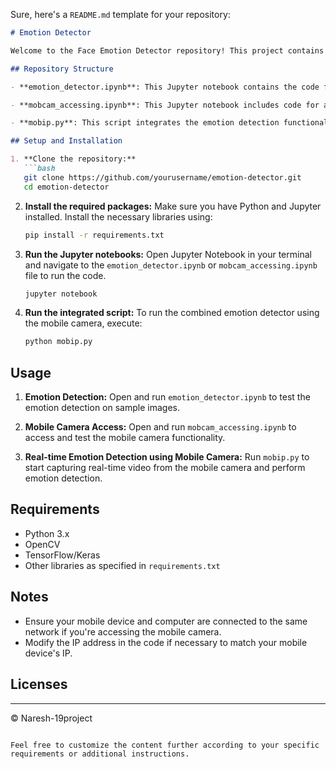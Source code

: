 Sure, here's a `README.md` template for your repository:

```markdown
# Emotion Detector

Welcome to the Face Emotion Detector repository! This project contains code for detecting emotions using a camera. The repository is structured with different scripts for emotion detection, accessing a mobile camera, and combining both functionalities.

## Repository Structure

- **emotion_detector.ipynb**: This Jupyter notebook contains the code for detecting emotions. It uses pre-trained models to identify and classify emotions from facial expressions in images.

- **mobcam_accessing.ipynb**: This Jupyter notebook includes code for accessing the mobile camera. It sets up the mobile device as a camera source to capture real-time video feed.

- **mobip.py**: This script integrates the emotion detection functionality with the mobile camera access. It captures real-time video from the mobile camera and performs emotion detection on the live feed.

## Setup and Installation

1. **Clone the repository:**
   ```bash
   git clone https://github.com/yourusername/emotion-detector.git
   cd emotion-detector
   ```

2. **Install the required packages:**
   Make sure you have Python and Jupyter installed. Install the necessary libraries using:
   ```bash
   pip install -r requirements.txt
   ```

3. **Run the Jupyter notebooks:**
   Open Jupyter Notebook in your terminal and navigate to the `emotion_detector.ipynb` or `mobcam_accessing.ipynb` file to run the code.
   ```bash
   jupyter notebook
   ```

4. **Run the integrated script:**
   To run the combined emotion detector using the mobile camera, execute:
   ```bash
   python mobip.py
   ```

## Usage

1. **Emotion Detection:**
   Open and run `emotion_detector.ipynb` to test the emotion detection on sample images.

2. **Mobile Camera Access:**
   Open and run `mobcam_accessing.ipynb` to access and test the mobile camera functionality.

3. **Real-time Emotion Detection using Mobile Camera:**
   Run `mobip.py` to start capturing real-time video from the mobile camera and perform emotion detection.

## Requirements

- Python 3.x
- OpenCV
- TensorFlow/Keras
- Other libraries as specified in `requirements.txt`

## Notes

- Ensure your mobile device and computer are connected to the same network if you're accessing the mobile camera.
- Modify the IP address in the code if necessary to match your mobile device's IP.

## Licenses
  

---

  

© Naresh-19project
```

Feel free to customize the content further according to your specific requirements or additional instructions.